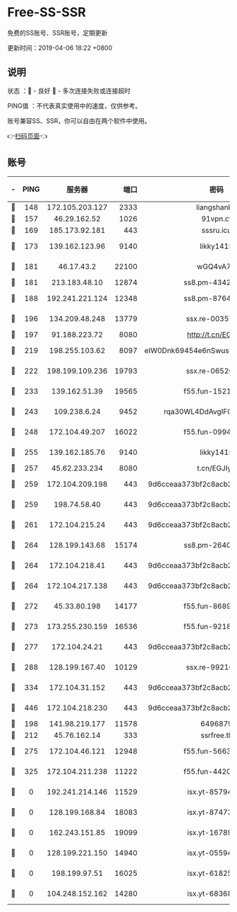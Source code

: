 # Free-SS-SSR

免费的SS账号、SSR账号，定期更新

更新时间：2019-04-06 18:22 +0800

## 说明

状态     ：🙂 - 良好 🙁 - 多次连接失败或连接超时

PING值   ：不代表真实使用中的速度，仅供参考。

账号兼容SS、SSR，你可以自由在两个软件中使用。

👉[扫码页面](https://liesauer.github.io/Free-SS-SSR/)👈

## 账号

|-|PING|服务器|端口|密码|加密方式|区域|
|:----:|:----:|:-----:|-----:|:----:|:----:|:----:|
|🙂|148|172.105.203.127|2333|liangshanbo|chacha20|JP|
|🙂|157|46.29.162.52|1026|91vpn.cf|rc4-md5|RU|
|🙂|169|185.173.92.181|443|sssru.icu|rc4-md5|RU|
|🙂|173|139.162.123.96|9140|likky1415|aes-256-cfb|JP|
|🙂|181|46.17.43.2|22100|wGQ4vA7D|aes-256-gcm|RU|
|🙂|181|213.183.48.10|12874|ss8.pm-43426008|rc4-md5|RU|
|🙂|188|192.241.221.124|12348|ss8.pm-87649269|aes-256-cfb|US|
|🙂|196|134.209.48.248|13779|ssx.re-00357736|aes-256-cfb|US|
|🙂|197|91.188.223.72|8080|http://t.cn/EGJIyrl|rc4-md5|RU|
|🙂|219|198.255.103.62|8097|eIW0Dnk69454e6nSwuspv9DmS201tQ0D|aes-256-cfb|US|
|🙂|222|198.199.109.236|19793|ssx.re-06520908|aes-256-cfb|US|
|🙂|233|139.162.51.39|19565|f55.fun-15213157|aes-256-cfb|SG|
|🙂|243|109.238.6.24|9452|rqa30WL4DdAvgIFG6Fs3znzTa|aes-256-cfb|FR|
|🙂|248|172.104.49.207|16022|f55.fun-09944277|aes-256-cfb|SG|
|🙂|255|139.162.185.76|9140|likky1415|aes-256-cfb|DE|
|🙂|257|45.62.233.234|8080|t.cn/EGJIyrl|rc4-md5|CA|
|🙂|259|172.104.209.198|443|9d6cceaa373bf2c8acb22e60b6a58be6|aes-256-cfb|US|
|🙂|259|198.74.58.40|443|9d6cceaa373bf2c8acb22e60b6a58be6|aes-256-cfb|US|
|🙂|261|172.104.215.24|443|9d6cceaa373bf2c8acb22e60b6a58be6|aes-256-cfb|US|
|🙂|264|128.199.143.68|15174|ss8.pm-26403266|aes-256-cfb|SG|
|🙂|264|172.104.218.41|443|9d6cceaa373bf2c8acb22e60b6a58be6|aes-256-cfb|US|
|🙂|264|172.104.217.138|443|9d6cceaa373bf2c8acb22e60b6a58be6|aes-256-cfb|US|
|🙂|272|45.33.80.198|14177|f55.fun-86891578|aes-256-cfb|US|
|🙂|273|173.255.230.159|16536|f55.fun-92182814|aes-256-cfb|US|
|🙂|277|172.104.24.21|443|9d6cceaa373bf2c8acb22e60b6a58be6|aes-256-cfb|US|
|🙂|288|128.199.167.40|10129|ssx.re-99210483|aes-256-cfb|SG|
|🙂|334|172.104.31.152|443|9d6cceaa373bf2c8acb22e60b6a58be6|aes-256-cfb|US|
|🙂|446|172.104.218.230|443|9d6cceaa373bf2c8acb22e60b6a58be6|aes-256-cfb|US|
|🙂|198|141.98.219.177|11578|6496879|chacha20|US|
|🙂|212|45.76.162.14|333|ssrfree.tk|rc4|SG|
|🙂|275|172.104.46.121|12948|f55.fun-56631452|aes-256-cfb|SG|
|🙂|325|172.104.211.238|11222|f55.fun-44203317|aes-256-cfb|US|
|🙁|0|192.241.214.146|11529|isx.yt-85794226|aes-256-cfb|US|
|🙁|0|128.199.168.84|18083|isx.yt-87473888|aes-256-cfb|SG|
|🙁|0|162.243.151.85|19099|isx.yt-16789581|aes-256-cfb|US|
|🙁|0|128.199.221.150|14940|isx.yt-05594016|aes-256-cfb|SG|
|🙁|0|198.199.97.51|16025|isx.yt-61825753|aes-256-cfb|US|
|🙁|0|104.248.152.162|14280|isx.yt-68368719|aes-256-cfb|SG|
